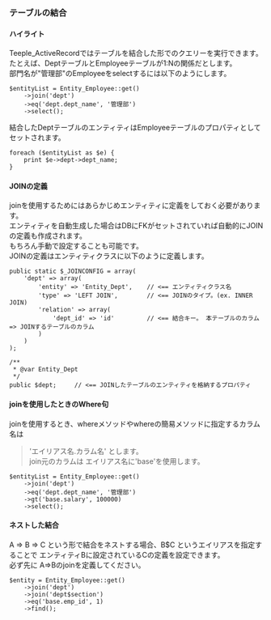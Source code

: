 ### テーブルの結合 ###

#### ハイライト ####
Teeple\_ActiveRecordではテーブルを結合した形でのクエリーを実行できます。<br />
たとえば、DeptテーブルとEmployeeテーブルが1:Nの関係だとします。<br />
部門名が"管理部"のEmployeeをselectするには以下のようにします。
```
$entityList = Entity_Employee::get()
    ->join('dept')
    ->eq('dept.dept_name', '管理部')
    ->select();
```

結合したDeptテーブルのエンティティはEmployeeテーブルのプロパティとしてセットされます。
```
foreach ($entityList as $e) {
    print $e->dept->dept_name;
}
```

#### JOINの定義 ####
joinを使用するためにはあらかじめエンティティに定義をしておく必要があります。<br />
エンティティを自動生成した場合はDBにFKがセットされていれば自動的にJOINの定義も作成されます。<br />
もちろん手動で設定することも可能です。<br />
JOINの定義はエンティティクラスに以下のように定義します。
```
public static $_JOINCONFIG = array(
    'dept' => array(
        'entity' => 'Entity_Dept',    // <== エンティティクラス名
        'type' => 'LEFT JOIN',        // <== JOINのタイプ。(ex. INNER JOIN)
        'relation' => array(
            'dept_id' => 'id'         // <== 結合キー。 本テーブルのカラム => JOINするテーブルのカラム
        )
    )
);

/**
 * @var Entity_Dept
 */
public $dept;     // <== JOINしたテーブルのエンティティを格納するプロパティ
```

#### joinを使用したときのWhere句 ####
joinを使用するとき、whereメソッドやwhereの簡易メソッドに指定するカラム名は
> 'エイリアス名.カラム名' とします。<br />
join元のカラムは エイリアス名に'base'を使用します。
```
$entityList = Entity_Employee::get()
    ->join('dept')
    ->eq('dept.dept_name', '管理部')
    ->gt('base.salary', 100000)
    ->select();
```

#### ネストした結合 ####
A => B => C という形で結合をネストする場合、B$C というエイリアスを指定することで エンティティBに設定されているCの定義を設定できます。<br />
必ず先に A=>Bのjoinを定義してください。
```
$entity = Entity_Employee::get()
    ->join('dept')
    ->join('dept$section')
    ->eq('base.emp_id', 1)
    ->find();
```

